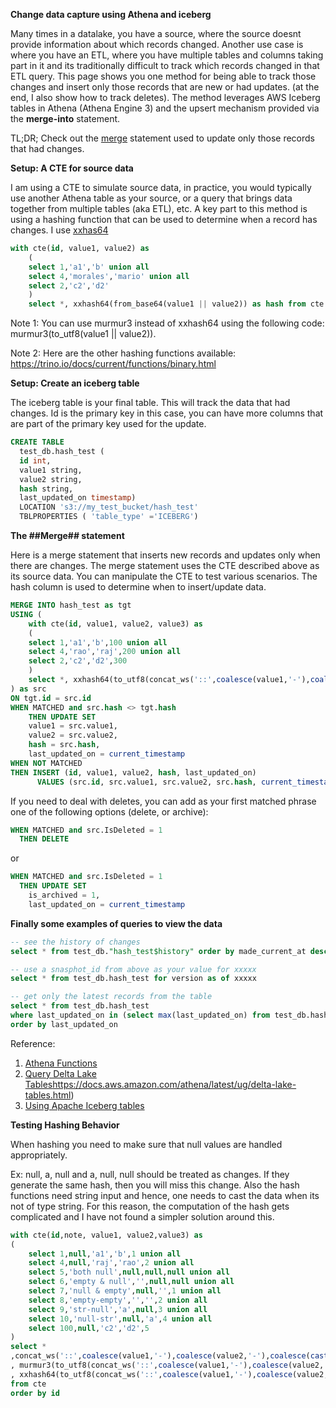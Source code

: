 **Change data capture using Athena and iceberg**

Many times in a datalake, you have a source, where the source doesnt provide information about which records changed. Another use case is where you have an ETL, where you have multiple tables and columns taking part in it and its traditionally difficult to track which records changed in that ETL query. This page shows you one method for being able to track those changes and insert only those records that are new or had updates. (at the end, I also show how to track deletes). The method leverages AWS Iceberg tables in Athena (Athena Engine 3) and the upsert mechanism provided via the **merge-into** statement.


TL;DR; Check out the [merge](#Merge) statement used to update only those records that had changes.

**Setup: A CTE for source data**

I am using a CTE to simulate source data, in practice, you would typically use another Athena table as your source, or a query that brings data together from multiple tables (aka ETL), etc.
A key part to this method is using a hashing function that can be used to determine when a record has changes. I use [xxhas64](https://trino.io/docs/current/functions/binary.html#hashing-functions:~:text=of%20binary.-,xxhash64,-(binary))

```sql
with cte(id, value1, value2) as
    (
    select 1,'a1','b' union all
    select 4,'morales','mario' union all
    select 2,'c2','d2' 
    )
    select *, xxhash64(from_base64(value1 || value2)) as hash from cte
```

Note 1: You can use murmur3 instead of xxhash64 using the following code: murmur3(to_utf8(value1 || value2)).

Note 2: Here are the other hashing functions available: https://trino.io/docs/current/functions/binary.html

**Setup: Create an iceberg table**

The iceberg table is your final table. This will track the data that had changes. Id is the primary key in this case, you can have more columns that are part of the primary key used for the update.

```sql
CREATE TABLE
  test_db.hash_test (
  id int,
  value1 string,
  value2 string,
  hash string,
  last_updated_on timestamp)
  LOCATION 's3://my_test_bucket/hash_test'
  TBLPROPERTIES ( 'table_type' ='ICEBERG')
```

**The ##Merge## statement**

Here is a merge statement that inserts new records and updates only when there are changes. The merge statement uses the CTE described above as its source data. You can manipulate the CTE to test various scenarios. The hash column is used to determine when to insert/update data.

```sql
MERGE INTO hash_test as tgt
USING (
    with cte(id, value1, value2, value3) as
    (
    select 1,'a1','b',100 union all
    select 4,'rao','raj',200 union all
    select 2,'c2','d2',300 
    )
    select *, xxhash64(to_utf8(concat_ws('::',coalesce(value1,'-'),coalesce(value2,'-'),coalesce(cast(value3 as varchar))))) as hash from cte
) as src
ON tgt.id = src.id
WHEN MATCHED and src.hash <> tgt.hash
    THEN UPDATE SET  
    value1 = src.value1,
    value2 = src.value2,
    hash = src.hash,
    last_updated_on = current_timestamp
WHEN NOT MATCHED 
THEN INSERT (id, value1, value2, hash, last_updated_on)
      VALUES (src.id, src.value1, src.value2, src.hash, current_timestamp)	  
```

If you need to deal with deletes, you can add as your first matched phrase one of the following options (delete, or archive):
```sql
WHEN MATCHED and src.IsDeleted = 1
  THEN DELETE
```
or 
```sql
WHEN MATCHED and src.IsDeleted = 1
  THEN UPDATE SET  
    is_archived = 1,
    last_updated_on = current_timestamp
```

**Finally some examples of queries to view the data**

```sql
-- see the history of changes
select * from test_db."hash_test$history" order by made_current_at desc

-- use a snasphot_id from above as your value for xxxxx
select * from test_db.hash_test for version as of xxxxx

-- get only the latest records from the table
select * from test_db.hash_test
where last_updated_on in (select max(last_updated_on) from test_db.hash_test)
order by last_updated_on
```

Reference:

1. [Athena Functions](https://docs.aws.amazon.com/athena/latest/ug/functions.html)
2. [Query Delta Lake Tables](https://docs.aws.amazon.com/athena/latest/ug/delta-lake-tables.html)https://docs.aws.amazon.com/athena/latest/ug/delta-lake-tables.html)
3. [Using Apache Iceberg tables](https://docs.aws.amazon.com/athena/latest/ug/querying-iceberg.html)

**Testing Hashing Behavior**

When hashing you need to make sure that null values are handled appropriately.

Ex: null, a, null and a, null, null should be treated as changes. If they generate the same hash, then you will miss this change. Also the hash functions need string input and hence, one needs to cast the data when its not of type string. For this reason, the computation of the hash gets complicated and I have not found a simpler solution around this.

```sql
with cte(id,note, value1, value2,value3) as
(
    select 1,null,'a1','b',1 union all
    select 4,null,'raj','rao',2 union all
    select 5,'both null',null,null,null union all
    select 6,'empty & null','',null,null union all
    select 7,'null & empty',null,'',1 union all
    select 8,'empty-empty','','',2 union all
    select 9,'str-null','a',null,3 union all
    select 10,'null-str',null,'a',4 union all
    select 100,null,'c2','d2',5 
)
select *
,concat_ws('::',coalesce(value1,'-'),coalesce(value2,'-'),coalesce(cast(value3 as varchar)))
, murmur3(to_utf8(concat_ws('::',coalesce(value1,'-'),coalesce(value2,'-'),coalesce(cast(value3 as varchar))))) as hash1
, xxhash64(to_utf8(concat_ws('::',coalesce(value1,'-'),coalesce(value2,'-'),coalesce(cast(value3 as varchar))))) as hash2
from cte
order by id
```

